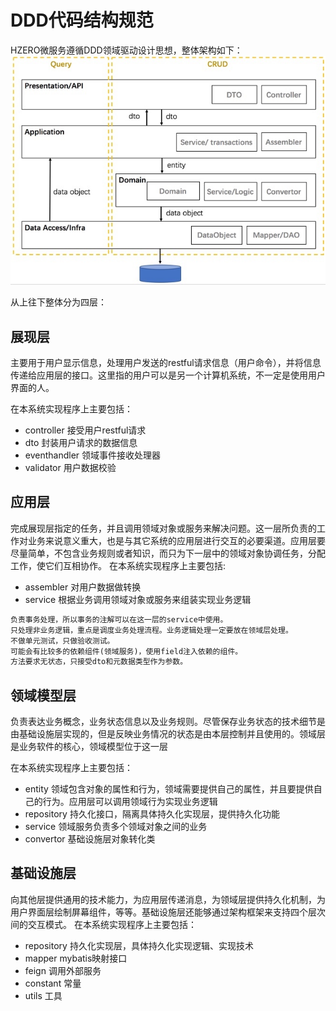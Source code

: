 #  DDD代码结构规范
HZERO微服务遵循DDD领域驱动设计思想，整体架构如下：
![整体架构](./img/framework_structure.png)

从上往下整体分为四层：
## 展现层
主要用于用户显示信息，处理用户发送的restful请求信息（用户命令），并将信息传递给应用层的接口。这里指的用户可以是另一个计算机系统，不一定是使用用户界面的人。

在本系统实现程序上主要包括：
- controller 接受用户restful请求
- dto 封装用户请求的数据信息
- eventhandler 领域事件接收处理器
- validator 用户数据校验

## 应用层
完成展现层指定的任务，并且调用领域对象或服务来解决问题。这一层所负责的工作对业务来说意义重大，也是与其它系统的应用层进行交互的必要渠道。应用层要尽量简单，不包含业务规则或者知识，而只为下一层中的领域对象协调任务，分配工作，使它们互相协作。 在本系统实现程序上主要包括:
- assembler 对用户数据做转换
- service 根据业务调用领域对象或服务来组装实现业务逻辑
```txt
负责事务处理，所以事务的注解可以在这一层的service中使用。
只处理非业务逻辑，重点是调度业务处理流程。业务逻辑处理一定要放在领域层处理。
不做单元测试，只做验收测试。
可能会有比较多的依赖组件(领域服务)，使用field注入依赖的组件。
方法要求无状态，只接受dto和元数据类型作为参数。
```

## 领域模型层
负责表达业务概念，业务状态信息以及业务规则。尽管保存业务状态的技术细节是由基础设施层实现的，但是反映业务情况的状态是由本层控制并且使用的。领域层是业务软件的核心，领域模型位于这一层

在本系统实现程序上主要包括：
- entity 领域包含对象的属性和行为，领域需要提供自己的属性，并且要提供自己的行为。应用层可以调用领域行为实现业务逻辑
- repository 持久化接口，隔离具体持久化实现层，提供持久化功能
- service 领域服务负责多个领域对象之间的业务
- convertor 基础设施层对象转化类

## 基础设施层
向其他层提供通用的技术能力，为应用层传递消息，为领域层提供持久化机制，为用户界面层绘制屏幕组件，等等。基础设施层还能够通过架构框架来支持四个层次间的交互模式。 在本系统实现程序上主要包括：
- repository 持久化实现层，具体持久化实现逻辑、实现技术
- mapper mybatis映射接口
- feign 调用外部服务
- constant 常量
- utils 工具



